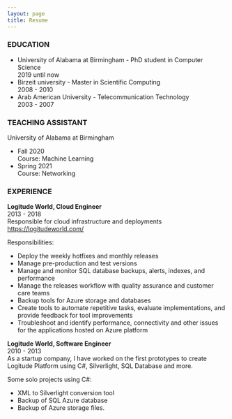 ```yaml
---
layout: page
title: Resume
---
```

### **EDUCATION**
- University of Alabama at Birmingham - PhD student in Computer Science \
2019 until now
- Birzeit university - Master in Scientific Computing \
2008 - 2010
- Arab American University - Telecommunication Technology \
2003 - 2007

### **TEACHING ASSISTANT**
University of Alabama at Birmingham 
- Fall 2020 \
Course: Machine Learning
- Spring 2021 \
Course: Networking


### **EXPERIENCE**
**Logitude World, Cloud Engineer** \
2013 - 2018 \
Responsible for cloud infrastructure and deployments https://logitudeworld.com/

Responsibilities:
- Deploy the weekly hotfixes and monthly releases
- Manage pre-production and test versions
- Manage and monitor SQL database backups, alerts, indexes, and performance
- Manage the releases workflow with quality assurance and customer care teams
- Backup tools for Azure storage and databases
- Create tools to automate repetitive tasks, evaluate implementations, and provide feedback for tool improvements
- Troubleshoot and identify performance, connectivity and other issues for the applications hosted on Azure platform

**Logitude World, Software Engineer** \
2010 - 2013 \
As a startup company, I have worked on the first prototypes to create Logitude Platform using C#, Silverlight, SQL Database and more.

Some solo projects using C#:
- XML to Silverlight conversion tool
- Backup of SQL Azure database
- Backup of Azure storage files.

